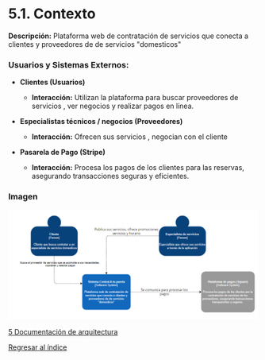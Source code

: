 # 5.1. Contexto

**Descripción:** Plataforma web de contratación de servicios que conecta a clientes y proveedores de de servicios "domesticos"

### Usuarios y Sistemas Externos:

- **Clientes (Usuarios)**
  - **Interacción:** Utilizan la plataforma para buscar proveedores de servicios , ver negocios  y realizar pagos en línea.

- **Especialistas técnicos / negocios  (Proveedores)**
  - **Interacción:** Ofrecen sus servicios , negocian con el cliente

- **Pasarela de Pago (Stripe)**
  - **Interacción:** Procesa los pagos de los clientes para las reservas, asegurando transacciones seguras y eficientes.
 

### Imagen

![Diagrama de Contexto](./Diagrama5.png)

[5 Documentación de arquitectura](../5.md)

[Regresar al índice](../../README.md)
